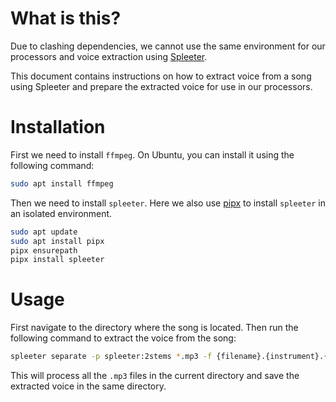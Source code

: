 # What is this?
Due to clashing dependencies, we cannot use the same environment for our processors and voice extraction using [Spleeter](https://github.com/deezer/spleeter).

This document contains instructions on how to extract voice from a song using Spleeter and prepare the extracted voice for use in our processors.

# Installation
First we need to install `ffmpeg`. On Ubuntu, you can install it using the following command:
```bash
sudo apt install ffmpeg
```
Then we need to install `spleeter`. Here we also use [pipx](https://github.com/pypa/pipx?tab=readme-ov-file) to install `spleeter` in an isolated environment.
```bash
sudo apt update
sudo apt install pipx
pipx ensurepath
pipx install spleeter
```

# Usage
First navigate to the directory where the song is located. Then run the following command to extract the voice from the song:
```bash
spleeter separate -p spleeter:2stems *.mp3 -f {filename}.{instrument}.{codec} -o .
```
This will process all the `.mp3` files in the current directory and save the extracted voice in the same directory.